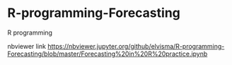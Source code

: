 # R-programming-Forecasting
R programming 

nbviewer link
https://nbviewer.jupyter.org/github/elvisma/R-programming-Forecasting/blob/master/Forecasting%20in%20R%20practice.ipynb
